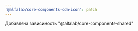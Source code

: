 ```yaml
---
'@alfalab/core-components-cdn-icon': patch
---
```


Добавлена зависимость "@alfalab/core-components-shared"
